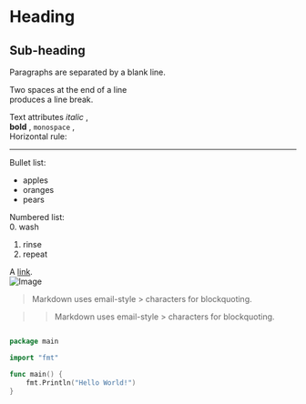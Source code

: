   
Heading
===

## Sub-heading
  
Paragraphs are separated
by a blank line.  
  
Two spaces at the end of a line  
produces a line break.  
  
Text attributes  _italic_ ,  
 **bold** , `monospace` ,  
Horizontal rule:  

---

Bullet list:  
- apples  
- oranges  
- pears
  
Numbered list:  
0. wash  
1. rinse  
2. repeat
  
A [link](http://example.com).  
![Image](https://avatars2.githubusercontent.com/u/4271558?s=460&v=4)  
  
> Markdown uses email-style > characters for blockquoting.

>> Markdown uses email-style > characters for blockquoting.

  
```go

package main

import "fmt"

func main() {
	fmt.Println("Hello World!")
}

```